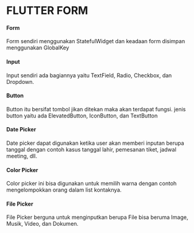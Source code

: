 # FLUTTER FORM
<h4>Form</h4>
<p>Form sendiri menggunakan StatefulWidget dan keadaan form disimpan menggunakan GlobalKey</p>
<h4>Input</h4>
<p>Input sendiri ada bagiannya yaitu TextField, Radio, Checkbox, dan Dropdown.</p>
<h4>Button</h4>
<p>Button itu bersifat tombol jikan ditekan maka akan terdapat fungsi. jenis button yaitu ada ElevatedButton, IconButton, dan TextButton</p>
<h4>Date Picker</h4>
<p>Date picker dapat digunakan ketika user akan memberi inputan berupa tanggal dengan contoh kasus tanggal lahir, pemesanan tiket, jadwal meeting, dll.</p>
<h4>Color Picker</h4>
<p>Color picker ini bisa digunakan untuk memilih warna dengan contoh mengelompokkan orang dalam list kontaknya.</p>
<h4>File Picker</h4>
<p>File Picker berguna untuk menginputkan berupa File bisa beruma Image, Musik, Video, dan Dokumen.</p>
